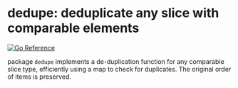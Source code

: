 # dedupe: deduplicate any slice with comparable elements

[![Go Reference](https://pkg.go.dev/badge/goki.dev/glop/glop.svg)](https://pkg.go.dev/goki.dev/glop/dedupe)

package `dedupe` implements a de-duplication function for any comparable slice type, efficiently using a map to check for duplicates.  The original order of items is preserved.

